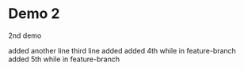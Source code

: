 # Demo 2

2nd demo

added another line
third line added
added 4th while in feature-branch
added 5th while in feature-branch

